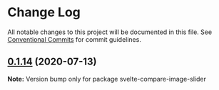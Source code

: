 # Change Log

All notable changes to this project will be documented in this file.
See [Conventional Commits](https://conventionalcommits.org) for commit guidelines.

## [0.1.14](https://github.com/johnwalley/compare-image-slider/compare/v0.1.13...v0.1.14) (2020-07-13)

**Note:** Version bump only for package svelte-compare-image-slider
